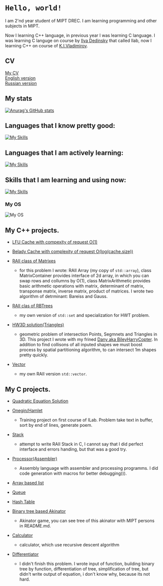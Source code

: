 # `Hello, world!`

I am 2'nd year student of MIPT DREC. I am learning programming and other subjects in MIPT.

Now I learning C++ language, in previous year I was learning C language. I was learning C languge on course by
[Ilya Dedinsky](https://github.com/ded32) that called Ilab, now I learning C++ on course of [K.I.Vladimirov](https://github.com/tilir).

## CV

[My CV](https://github.com/LegendaryHog/CV)\
[English version](https://github.com/LegendaryHog/CV/CV_Eng.pdf)\
[Russian version](https://github.com/LegendaryHog/CV/CV_Rus.pdf)

## My stats

[![Anurag's GitHub stats](https://github-readme-stats.vercel.app/api?username=LegendaryHog&show_icons=true&theme=dark)](https://github.com/anuraghazra/github-readme-stats)

## Languages that I know pretty good:
[![My Skills](https://skillicons.dev/icons?i=c)](https://skillicons.dev)

## Languages that I am actively learning:
[![My Skills](https://skillicons.dev/icons?i=cpp)](https://skillicons.dev)

## Skills that I am learning and using now:
[![My Skills](https://skillicons.dev/icons?i=git,cmake,python,bash,latex,markdown)](https://skillicons.dev)

### My OS
![My OS](https://img.shields.io/badge/manjaro-35BF5C?style=for-the-badge&logo=manjaro&logoColor=white)


## My C++ projects.

- [LFU Cache with compexity of request O(1)](https://github.com/LegendaryHog/cache)

- [Belady Cache with complexity of request O(log(cache.size))](https://github.com/LegendaryHog/belady_cache)

- [RAII class of Matrixes](https://github.com/LegendaryHog/matrix)
    - for this problem I wrote: RAII Array (my copy of `std::array`), class MatrixContainer provides interface of 2d array, in which you can swap rows and collumns by O(1), class MatrixArithmetic provides basic arithmetic operations with matrix, determinant of matrix, transponse matrix, inverse matrix, product of matrices. I wrote two algorithm of detrminant: Bareiss and Gauss.

- [RAII clas of RBTrees](https://github.com/LegendaryHog/SearchTree) 
    - my own version of `std::set` and specialization for HWT problem.

- [HW3D solution(Triangles)](https://github.com/LegendaryHog/Triangles)
    - geometric problem of intersection Points, Segmnets and Triangles in 3D. This project I wrote with my frined [Dany aka BileyHarryCopter](https://github.com/BileyHarryCopter). In addition to find collisons of all inputed shapes we must boost process by spatial partitioning algorithm, to can intersect 1m shapes pretty quickly.

- [Vector](https://github.com/LegendaryHog/Vector)
    - my own RAII version `std::vector`.
## My C projects.

- [Quadratic Equation Solution](https://github.com/LegendaryHog/quadratic-equation)

- [Onegin/Hamlet](https://github.com/LegendaryHog/Onegin)
    - Training project on first course of ILab. Problem
    take text in buffer, sort by end of lines, generate poem.

- [Stack](https://github.com/LegendaryHog/Stack)
    - attempt to write RAII Stack in C, I cannot say that I did perfect interface and errors handing, but that was a good try. 
- [Processor(Assembler)](https://github.com/LegendaryHog/Pentium)
    - Assembly language with assembler and processing programms. I did code generation with macros for better debugging))).

- [Array based list](https://github.com/LegendaryHog/List)

- [Queue](https://github.com/LegendaryHog/Queue)

- [Hash Table](https://github.com/LegendaryHog/Hash_Tab)

- [Binary tree based Akinator](https://github.com/LegendaryHog/AkiTree)
    - Akinator game, you can see tree of this akinator with MIPT persons in README.md.

- [Calculator](https://github.com/LegendaryHog/Calc)
    - calculator, which use recursive descent algorithm

- [Differentiator](https://github.com/LegendaryHog/Diff)
    - I didn't finish this problem. I wrote input of function, building binary tree by function, differentiation of tree, simplification of tree, but didn't write output of equation, i don't know why, because its not hard.



